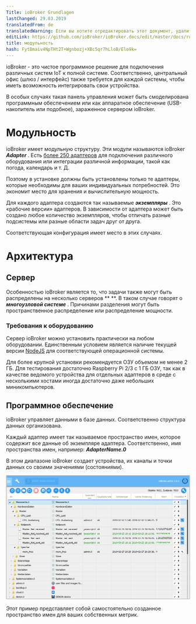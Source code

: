 ```yaml
---
Title: ioBroker Grundlagen
lastChanged: 29.03.2019
translatedFrom: de
translatedWarning: Если вы хотите отредактировать этот документ, удалите поле «translationFrom», в противном случае этот документ будет снова автоматически переведен
editLink: https://github.com/ioBroker/ioBroker.docs/edit/master/docs/ru/basics/README.md
title: модульность
hash: FytBmaiv4NpTHt2T+Wgnbozj+XBc5qr7hLloB/Elo9k=
---
```

ioBroker - это чистое программное решение для подключения различных систем IoT к полной системе. Соответственно, центральный офис (шлюз / интерфейс) также требуется для каждой системы, чтобы иметь возможность интегрировать свои устройства.

В особых случаях такая панель управления может быть смоделирована программным обеспечением или как аппаратное обеспечение (USB-накопитель или подобное), зараженное сервером ioBroker.

# Модульность
ioBroker имеет модульную структуру. Эти модули называются ioBroker ***Adapter*** .
Есть [более 250 адаптеров](http://download.iobroker.net/list.html) для подключения различного оборудования или интеграции различной информации, такой как погода, календарь и т. Д.

Поэтому в установке должны быть установлены только те адаптеры, которые необходимы для ваших индивидуальных потребностей. Это экономит место для хранения и вычислительную мощность.

Для каждого адаптера создаются так называемые ***экземпляры*** . Это «рабочие версии» адаптеров. В зависимости от адаптера может быть создано любое количество экземпляров, чтобы отличать разные подсистемы или разные области задач друг от друга.

Соответствующая конфигурация имеет место в этих случаях.

# Архитектура
## Сервер
Особенностью ioBroker является то, что задачи также могут быть распределены на несколько серверов ** **. В таком случае говорят о ***многоузловой системе*** . Причинами разделения могут быть пространственное распределение или распределение мощности.

### Требования к оборудованию
Сервер ioBroker можно установить практически на любом оборудовании. Единственным условием является наличие текущей версии [NodeJS](https://nodejs.org) для соответствующей операционной системы.

Для более крупной установки рекомендуется ОЗУ объемом не менее 2 ГБ. Для тестирования достаточно Raspberry Pi 2/3 с 1 ГБ ОЗУ, так как в качестве ведомого устройства для отдельных адаптеров в среде с несколькими хостами иногда достаточно даже небольших миникомпьютеров.

## Программное обеспечение
ioBroker управляет данными в базе данных. Соответственно структура данных организована.

Каждый адаптер имеет так называемое пространство имен, которое содержит все данные об экземпляре адаптера. Соответственно, имя пространства имен, например: ***AdapterName.0***

В этом диапазоне ioBroker создает устройства, их каналы и точки данных со своими значениями (состояниями).

![структура объекта](../../de/basics/../admin/media/ADMIN_Objekte_status_tree.png)

Этот пример представляет собой самостоятельно созданное пространство имен для ваших собственных метрик.